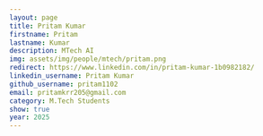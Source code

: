 ```yaml
---
layout: page
title: Pritam Kumar
firstname: Pritam
lastname: Kumar
description: MTech AI 
img: assets/img/people/mtech/pritam.png
redirect: https://www.linkedin.com/in/pritam-kumar-1b0982182/
linkedin_username: Pritam Kumar
github_username: pritam1102
email: pritamkrr205@gmail.com
category: M.Tech Students
show: true
year: 2025
---
```

